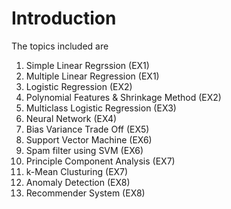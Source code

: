 # Introduction  

The topics included are 

01. Simple Linear Regrssion (EX1)
02. Multiple Linear Regression (EX1)
03. Logistic Regression (EX2)
04. Polynomial Features & Shrinkage Method (EX2)
05. Multiclass Logistic Regression (EX3)
06. Neural Network (EX4)
07. Bias Variance Trade Off (EX5)
08. Support Vector Machine (EX6)
09. Spam filter using SVM (EX6)
10. Principle Component Analysis (EX7) 
11. k-Mean Clusturing (EX7)
12. Anomaly Detection (EX8)
13. Recommender System (EX8)

